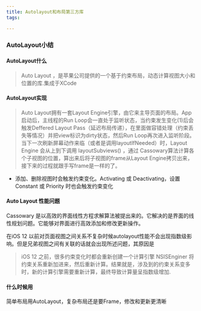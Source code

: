 ```yaml
---
title: Autolayout和布局第三方库
tags:

---
```


### AutoLayout小结

#### AutoLayout什么

> Auto Layout ，是苹果公司提供的一个基于约束布局，动态计算视图大小和位置的库.集成于XCode

#### AutoLayout实现

> Auto Layout拥有一套Layout Engine引擎，由它来主导页面的布局。App启动后，主线程的Run Loop会一直处于监听状态，当约束发生变化(1)后会触发Deffered Layout Pass（延迟布局传递），在里面做容错处理（约束丢失等情况）并把view标识为dirty状态，然后Run Loop再次进入监听阶段。当下一次刷新屏幕动作来临（或者是调用layoutIfNeeded）时，Layout Engine 会从上到下调用 layoutSubviews() ，通过 Cassowary算法计算各个子视图的位置，算出来后将子视图的frame从Layout Engine拷贝出来，接下来的过程就跟手写frame是一样的了。

- 添加、删除视图时会触发约束变化。Activating 或 Deactivating，设置 Constant 或 Priority 时也会触发约束变化

#### Auto Layout 性能问题

Cassowary 是以高效的界面线性方程求解算法被提出来的。它解决的是界面的线性规划问题。它能够对界面进行高效添加和修改更新操作。

在iOS 12 以前对页面视图之间关系不复杂时候autolayout性能不会出现指数级影响。但是兄弟视图之间有关联的话就会出现所述问题，其原因是

> iOS 12 之前，很多约束变化时都会重新创建一个计算引擎 NSISEnginer 将约束关系重新加进来，然后重新计算。结果就是，涉及到的约束关系变多时，新的计算引擎需要重新计算，最终导致计算量呈指数级增加.



#### 什么时候用

简单布局用AutoLayout，复杂布局还是要Frame，修改和更新更清晰